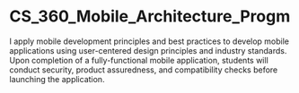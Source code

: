 # CS_360_Mobile_Architecture_Progm
I apply mobile development principles and best practices to develop mobile applications using user-centered design principles and industry standards. Upon completion of a fully-functional mobile application, students will conduct security, product assuredness, and compatibility checks before launching the application.
